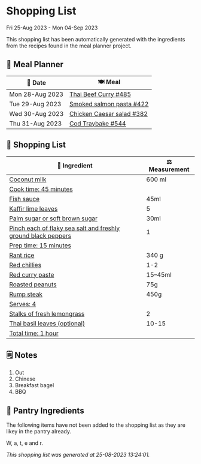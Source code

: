 # Shopping List

Fri 25-Aug 2023 - Mon 04-Sep 2023

This shopping list has been automatically generated with the ingredients from the recipes found in the meal planner project.

## 📅 Meal Planner

|📅 Date| 🍽️ Meal|
|----|----|
|Mon 28-Aug 2023|[Thai Beef Curry #485](https://github.com/jcallaghan/The-Cookbook/issues/485)|
|Tue 29-Aug 2023|[Smoked salmon pasta #422](https://github.com/jcallaghan/The-Cookbook/issues/422)|
|Wed 30-Aug 2023|[Chicken Caesar salad #382](https://github.com/jcallaghan/The-Cookbook/issues/382)|
|Thu 31-Aug 2023|[Cod Traybake #544](https://github.com/jcallaghan/The-Cookbook/issues/544)|

## 🛒 Shopping List

| 🍌 Ingredient| ⚖️ Measurement|
|----------|-----------|
|[Coconut milk](https://www.sainsburys.co.uk/gol-ui/SearchResults/Coconut%20milk)|600 ml|
|[Cook time: 45 minutes](https://www.sainsburys.co.uk/gol-ui/SearchResults/Cook%20time:%2045%20minutes)||
|[Fish sauce](https://www.sainsburys.co.uk/gol-ui/SearchResults/Fish%20sauce)|45ml|
|[Kaffir lime leaves](https://www.sainsburys.co.uk/gol-ui/SearchResults/Kaffir%20lime%20leaves)|5|
|[Palm sugar or soft brown sugar](https://www.sainsburys.co.uk/gol-ui/SearchResults/Palm%20sugar%20or%20soft%20brown%20sugar)|30ml|
|[Pinch each of flaky sea salt and freshly ground black peppers](https://www.sainsburys.co.uk/gol-ui/SearchResults/Pinch%20each%20of%20flaky%20sea%20salt%20and%20freshly%20ground%20black%20peppers)|1|
|[Prep time: 15 minutes](https://www.sainsburys.co.uk/gol-ui/SearchResults/Prep%20time:%2015%20minutes)||
|[Rant rice](https://www.sainsburys.co.uk/gol-ui/SearchResults/Rant%20rice)|340 g|
|[Red chillies](https://www.sainsburys.co.uk/gol-ui/SearchResults/Red%20chillies)|1-2|
|[Red curry paste](https://www.sainsburys.co.uk/gol-ui/SearchResults/Red%20curry%20paste)|15–45ml|
|[Roasted peanuts](https://www.sainsburys.co.uk/gol-ui/SearchResults/Roasted%20peanuts)|75g|
|[Rump steak](https://www.sainsburys.co.uk/gol-ui/SearchResults/Rump%20steak)|450g|
|[Serves: 4](https://www.sainsburys.co.uk/gol-ui/SearchResults/Serves:%204)||
|[Stalks of fresh lemongrass](https://www.sainsburys.co.uk/gol-ui/SearchResults/Stalks%20of%20fresh%20lemongrass)|2|
|[Thai basil leaves (optional)](https://www.sainsburys.co.uk/gol-ui/SearchResults/Thai%20basil%20leaves%20(optional))|10-15|
|[Total time: 1 hour](https://www.sainsburys.co.uk/gol-ui/SearchResults/Total%20time:%201%20hour)||

## 🗒️ Notes

1. Out
1. Chinese 
1. Breakfast bagel
1. BBQ

## 🏪 Pantry Ingredients

The following items have not been added to the shopping list as they are likey in the pantry already.

W, a, t, e and r.


_This shopping list was generated at 25-08-2023 13:24:01._